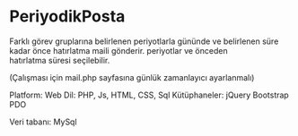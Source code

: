 # PeriyodikPosta
Farklı görev gruplarına belirlenen periyotlarla gününde ve belirlenen süre kadar önce hatırlatma maili gönderir. periyotlar ve önceden  
hatırlatma süresi seçilebilir.

(Çalışması için mail.php sayfasına günlük zamanlayıcı ayarlanmalı)

Platform: Web
Dil: PHP, Js, HTML, CSS, Sql
Kütüphaneler:
jQuery
Bootstrap
PDO

Veri tabanı: MySql
